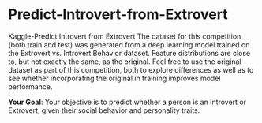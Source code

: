 # Predict-Introvert-from-Extrovert
Kaggle-Predict Introvert from Extrovert
The dataset for this competition (both train and test) was generated from a deep learning model trained on the Extrovert vs. Introvert Behavior dataset. Feature distributions are close to, but not exactly the same, as the original. Feel free to use the original dataset as part of this competition, both to explore differences as well as to see whether incorporating the original in training improves model performance.

**Your Goal**: Your objective is to predict whether a person is an Introvert or Extrovert, given their social behavior and personality traits.
